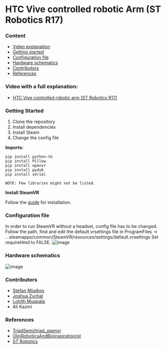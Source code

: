 # HTC Vive controlled robotic Arm (ST Robotics R17)

### Content
- [Video explanation](#video-with-a-full-explanation)
- [Getting started](#getting-started)
- [Configuration file](#configuration-file)
- [Hardware schematics](#hardware-schematics)
- [Contributors](#contributors)
- [References](#references)

### **Video with a full explanation:**
- [HTC Vive controlled robotic arm (ST Robotics R17)](https://www.youtube.com/watch?v=tr84YwzHvdM)

### **Getting Started**

1. Clone the repository
2. Install dependencies
3. Install Steam
4. Change the config file



**Imports:**
```
pip install python-tk
pip install Pillow
pip install openvr
pip install pydub
pip install serial

NOTE: Few libraries might not be listed.
```


**Install SteamVR**

Follow the [guide](https://www.acer.com/ac/en/US/content/windows-mixed-reality-setup-steamvr) for installation.



### **Configuration file**

In order to run SteamVR without a headset, config file has to be changed.
Follow the path, find and edit the default.vrsettings file in ProgramFiles ->
...steamapps/common/SteamVR/resources/settings/default.vrsettings
Set requireHmd to FALSE.
![image](https://user-images.githubusercontent.com/65141613/110067189-cb74c480-7d38-11eb-8cfe-9b1578b6ddcf.png)



### **Hardware schematics**

![image](https://user-images.githubusercontent.com/65141613/110068133-a6815100-7d3a-11eb-8017-9875347dde6a.png)



### **Contributors**
- [Stefan Mijalkov](https://smijal.github.io/)
- [Joshua Zychal](https://www.linkedin.com/in/josh-zychal-1a4278191/)
- [Lohith Muppala](https://www.linkedin.com/in/lohithmuppala/)
- Ali Kazmi



### **References**
- [TriadSemi/triad_openvr](https://github.com/TriadSemi/triad_openvr)
- [OlinRoboticsAndBioinspiration/st](https://github.com/OlinRoboticsAndBioinspiration/st/blob/master/st.py)
- [ST Robotics](https://strobotics.com/info2.htm)


